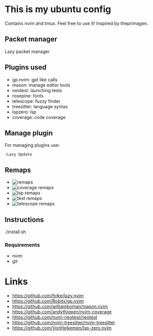 # This is my ubuntu config

Contains nvim and tmux.
Feel free to use it!
Inspired by theprimagen.

## Packet manager

Lazy packet manager

## Plugins used

- gp.nvim: gpt like calls
- mason: manage editor tools
- neotest: launching tests
- rosepine: fonts
- telescope: fuzzy finder
- treesitter: language syntax
- lspzero: lsp
- coverage: code coverage

## Manage plugin

For managing plugins use:

```
:Lazy Update
```

## Remaps

- ![remaps](lua/remap.lua)
- ![coverage remaps](after/plugin/coverage.lua)
- ![lsp remaps](after/plugin/lsp.lua)
- ![test remaps](after/plugin/neotest.lua)
- ![telescope remaps](after/plugin/telescope.lua)

## Instructions
./install.sh

### Requirements

- nvim
- git

# Links

- https://github.com/folke/lazy.nvim
- https://github.com/Robitx/gp.nvim
- https://github.com/williamboman/mason.nvim
- https://github.com/andythigpen/nvim-coverage
- https://github.com/nvim-neotest/neotest
- https://github.com/nvim-treesitter/nvim-treesitter
- https://github.com/VonHeikemen/lsp-zero.nvim
